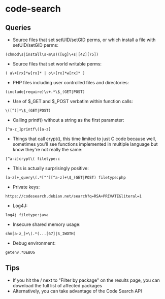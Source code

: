 # code-search

## Queries

* Source files that set setUID/setGID perms, or which install a file with setUID/setGID perms:

```(chmod\s|install\s-m\s)([ug]\+s|[42][75])```

* Source files that set world writable perms:

```( a\+[rx]*w[rx]* | o\+[rx]*w[rx]* )```

* PHP files including user controlled files and directories:

```(include|require)\s+.*\$_(GET|POST)```

* Use of $_GET and $_POST verbatim within function calls:

```\([^)]*\$_(GET|POST)```

* Calling printf() without a string as the first parameter:

```[^a-z_]printf\([a-z]```

* Things that call crypt(), this time limited to just C code because well, sometimes you'll see functions implemented in multiple language but know they're not really the same:

```[^a-z]crypt\( filetype:c```

* This is actually surprisingly positive:

```[a-z]+_query\(.*["'][^a-z]+\$_(GET|POST) filetype:php```

* Private keys:

```https://codesearch.debian.net/search?q=RSA+PRIVATE&literal=1```

* Log4J:

```log4j filetype:java```

* Insecure shared memory usage:

```shm[a-z_]+\(.*(...[67]|S_IWOTH)```

* Debug environment:

```getenv.*DEBUG```

## Tips

* If you hit the \/ next to "Filter by package" on the results page, you can download the full list of affected packages
* Alternatively, you can take advantage of the Code Search API

